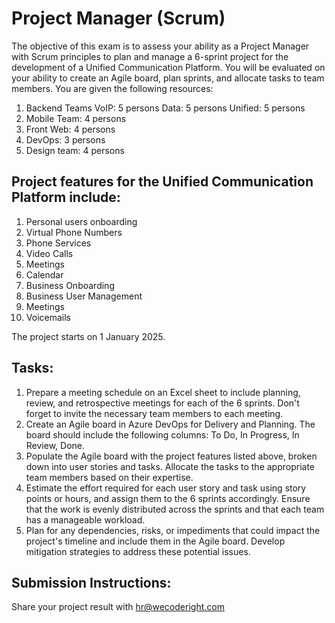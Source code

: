 # Project Manager (Scrum)

The objective of this exam is to assess your ability as a Project Manager with Scrum principles to plan and manage a 6-sprint project for the development of a Unified Communication Platform. You will be evaluated on your ability to create an Agile board, plan sprints, and allocate tasks to team members.
You are given the following resources:

1. Backend Teams
    VoIP: 5 persons
    Data: 5 persons
    Unified: 5 persons
2. Mobile Team: 4 persons
3. Front Web: 4 persons
4. DevOps: 3 persons
5. Design team: 4 persons

## Project features for the Unified Communication Platform include:
  
1.  Personal users onboarding
2.  Virtual Phone Numbers
3.  Phone Services
4.  Video Calls
5.  Meetings
6.  Calendar
7.  Business Onboarding
8.  Business User Management
9.  Meetings
10. Voicemails
    
The project starts on 1 January 2025.
    
## Tasks:

1. Prepare a meeting schedule on an Excel sheet to include planning, review, and retrospective meetings for each of the 6 sprints. Don't forget to invite the necessary team members to each meeting.
2. Create an Agile board in Azure DevOps for Delivery and Planning. The board should include the following columns: To Do, In Progress, In Review, Done.
3. Populate the Agile board with the project features listed above, broken down into user stories and tasks. Allocate the tasks to the appropriate team members based on their expertise.
4. Estimate the effort required for each user story and task using story points or hours, and assign them to the 6 sprints accordingly. Ensure that the work is evenly distributed across the sprints and that each team has a manageable workload.
5. Plan for any dependencies, risks, or impediments that could impact the project's timeline and include them in the Agile board. Develop mitigation strategies to address these potential issues.

## Submission Instructions:

Share your project result with hr@wecoderight.com
